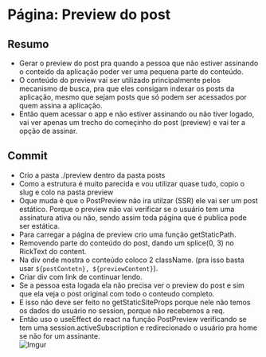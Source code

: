 # Página: Preview do post

## Resumo
* Gerar o preview do post pra quando a pessoa que não estiver assinando o conteído da aplicação poder
ver uma pequena parte do conteúdo.
* O conteúdo do preview vai ser utilizado principalmente pelos mecanismo de busca, pra que eles 
consigam indexar os posts da aplicação, mesmo que sejam posts que só podem ser acessados por quem assina a 
aplicação.
* Então quem acessar o app e não estiver assinando ou não tiver logado, vai ver apenas um trecho
do começinho do post (preview) e vai ter a opção de assinar.

## Commit
* Crio a pasta ./preview dentro da pasta posts
* Como a estrutura é muito parecida e vou utilizar quase tudo, copio o slug e colo na pasta preview
* Oque muda é que o PostPreview não ira utilzar (SSR) ele vai ser um post estático. Porque o preview 
não vai verificar se o usuário tem uma assinatura ativa ou não, sendo assim toda página que é publica 
pode ser estática.
* Para carregar a página de preview crio uma função getStaticPath.
* Removendo parte do conteúdo do post, dando um splice(0, 3) no RickText do content.
* Na div onde mostra o conteúdo coloco 2 className. (pra isso basta usar `${postContetn}, ${previewContent}`).
* Criar div com link de continuar lendo.
* Se a pessoa esta logada ela não precisa ver o preview do post e sim que ela veja o post original com 
todo o conteudo completo.
* E isso não deve ser feito no getStaticSiteProps porque nele não temos os dados do usuário no session, 
porque não recebemos a req.
* Então uso o useEffect do react na função PostPreview verificando se tem uma session.activeSubscription
e redirecionado o usuário pra home se não for um assinante. <br>
![Imgur](https://imgur.com/LZkMDJH.png)

